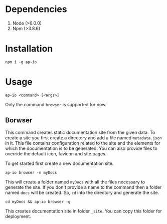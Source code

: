 # Dependencies

1. Node (>6.0.0)
2. Npm (>3.8.6)

# Installation

```
npm i -g ap-io
```

# Usage

```
ap-io <command> [<args>]
```

Only the command `browser` is supported for now.

## Borwser

This command creates static documentation site from the given data. To create
a site you first create a directory and add a file named `metadata.json` in it.
This file contains configuration related to the site and the elements for which
the documentation is to be generated. You can also provide files to override the
default icon, favicon and site pages.

To get started first create a new documentation site.

```
ap-io browser -n myDocs
```

This will create a folder named `myDocs` with all the files necessary to generate
the site. If you don't provide a name to the command then a folder named `docs`
will be created. So, `cd` into the directory and generate the site.

```
cd myDocs && ap-io browser -g
```

This creates documentation site in folder `_site`. You can copy this folder for
deployment.
